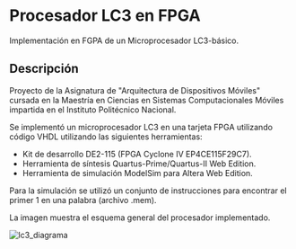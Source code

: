 # Procesador LC3 en FPGA

Implementación en FGPA de un Microprocesador LC3-básico.


## Descripción

Proyecto de la Asignatura de "Arquitectura de Dispositivos Móviles" cursada en la Maestría en Ciencias en Sistemas Computacionales Móviles impartida en el Instituto Politécnico Nacional.

Se implementó un microprocesador LC3 en una tarjeta FPGA utilizando código VHDL utilizando las siguientes herramientas:

* Kit de desarrollo DE2-115 (FPGA Cyclone IV EP4CE115F29C7).
* Herramienta de síntesis Quartus-Prime/Quartus-II Web Edition.
* Herramienta de simulación ModelSim para Altera Web Edition.

Para la simulación se utilizó un conjunto de instrucciones para encontrar el primer 1 en una palabra (archivo .mem).

La imagen muestra el esquema general del procesador implementado.

![lc3_diagrama](https://user-images.githubusercontent.com/58958653/71551556-be7b7900-29af-11ea-9876-24fb05c75103.png)

